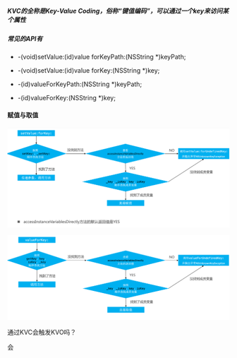 

##### KVC的全称是Key-Value  Coding，俗称“键值编码”，可以通过一个key来访问某个属性



##### 常见的API有

- -(void)setValue:(id)value forKeyPath:(NSString *)keyPath;

- -(void)setValue:(id)value forKey:(NSString *)key;

- -(id)valueForKeyPath:(NSString *)keyPath;

- -(id)valueForKey:(NSString *)key;



#### 赋值与取值

![赋值](img/kvc1.png)



![取值](img/kvc2.png)





通过KVC会触发KVO吗？

会




